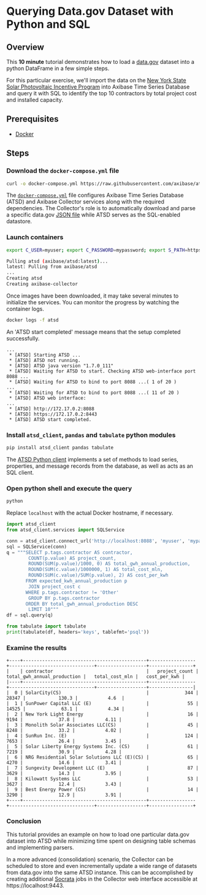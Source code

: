# Querying Data.gov Dataset with Python and SQL

## Overview

This **10 minute** tutorial demonstrates how to load a [data.gov](https://catalog.data.gov/dataset/solar-photovoltaic-pv-incentive-program-completed-projects-by-city-and-contractor-beginnin) dataset into a python DataFrame in a few simple steps.

For this particular exercise, we'll import the data on the [New York State Solar Photovoltaic Incentive Program](https://www.nyserda.ny.gov/All-Programs/Programs/NY-Sun/Customers) into Axibase Time Series Database and query it with SQL to identify the top 10 contractors by total project cost and installed capacity.

## Prerequisites

* [Docker](https://docs.docker.com/engine/installation/)

## Steps

### Download the `docker-compose.yml` file

```sh
curl -o docker-compose.yml https://raw.githubusercontent.com/axibase/atsd-use-cases/master/SocrataPython/docker-compose.yml
```

The [`docker-compose.yml`](docker-compose.yml) file configures Axibase Time Series Database (ATSD) and Axibase Collector services along with the required dependencies. The Collector's role is to automatically download and parse a specific data.gov [JSON file](https://data.ny.gov/api/views/3pzs-2zsk) while ATSD serves as the SQL-enabled datastore.

### Launch containers

```sh
export C_USER=myuser; export C_PASSWORD=mypassword; export S_PATH=https://data.ny.gov/api/views/3pzs-2zsk; docker-compose pull && docker-compose up -d
```

```sh
Pulling atsd (axibase/atsd:latest)...
latest: Pulling from axibase/atsd
...
Creating atsd
Creating axibase-collector
```

Once images have been downloaded, it may take several minutes to initialize the services. You can monitor the progress by watching the container logs.

```sh
docker logs -f atsd
```

An 'ATSD start completed' message means that the setup completed successfully.

```
...
 * [ATSD] Starting ATSD ...
 * [ATSD] ATSD not running.
 * [ATSD] ATSD java version "1.7.0_111"
 * [ATSD] Waiting for ATSD to start. Checking ATSD web-interface port 8088 ...
 * [ATSD] Waiting for ATSD to bind to port 8088 ...( 1 of 20 )
...
 * [ATSD] Waiting for ATSD to bind to port 8088 ...( 11 of 20 )
 * [ATSD] ATSD web interface:
...
 * [ATSD] http://172.17.0.2:8088
 * [ATSD] https://172.17.0.2:8443
 * [ATSD] ATSD start completed.  
 ```

### Install `atsd_client`, `pandas` and `tabulate` python modules

```sh
pip install atsd_client pandas tabulate
```

The [ATSD Python client](https://github.com/axibase/atsd-api-python) implements a set of methods to load series, properties, and message records from the database, as well as acts as an SQL client.

### Open python shell and execute the query

```sh
python
```
Replace `localhost` with the actual Docker hostname, if necessary.

```python
import atsd_client
from atsd_client.services import SQLService

conn = atsd_client.connect_url('http://localhost:8088', 'myuser', 'mypassword')
sql = SQLService(conn)
q = """SELECT p.tags.contractor AS contractor,
        COUNT(p.value) AS project_count,
        ROUND(SUM(p.value)/1000, 0) AS total_gwh_annual_production,
        ROUND(SUM(c.value)/1000000, 1) AS total_cost_mln,
        ROUND(SUM(c.value)/SUM(p.value), 2) AS cost_per_kwh
       FROM expected_kwh_annual_production p
        JOIN project_cost c
       WHERE p.tags.contractor != 'Other'
        GROUP BY p.tags.contractor
       ORDER BY total_gwh_annual_production DESC
        LIMIT 10"""
df = sql.query(q)

from tabulate import tabulate
print(tabulate(df, headers='keys', tablefmt='psql'))
```

### Examine the results

```ls
+----+---------------------------------------------+-----------------+-------------------------------+------------------+----------------+
|    | contractor                                  |   project_count |   total_gwh_annual_production |   total_cost_mln |   cost_per_kwh |
|----+---------------------------------------------+-----------------+-------------------------------+------------------+----------------|
|  0 | SolarCity(CS)                               |             344 |                         28347 |            130.3 |           4.6  |
|  1 | SunPower Capital LLC (E)                    |              55 |                         14525 |             63.1 |           4.34 |
|  2 | New York Light Energy                       |              16 |                          9194 |             37.8 |           4.11 |
|  3 | Monolith Solar Associates LLC(CS)           |              45 |                          8248 |             33.2 |           4.02 |
|  4 | SunRun Inc. (E)                             |             124 |                          7653 |             26.4 |           3.45 |
|  5 | Solar Liberty Energy Systems Inc. (CS)      |              61 |                          7219 |             30.9 |           4.28 |
|  6 | NRG Residential Solar Solutions LLC (E)(CS) |              65 |                          4270 |             14.6 |           3.41 |
|  7 | Sungevity Development LLC (E)               |              87 |                          3629 |             14.3 |           3.95 |
|  8 | Kilowatt Systems LLC                        |              53 |                          3627 |             12.4 |           3.43 |
|  9 | Best Energy Power (CS)                      |              14 |                          3290 |             12.9 |           3.91 |
+----+---------------------------------------------+-----------------+-------------------------------+------------------+----------------+
```

### Conclusion

This tutorial provides an example on how to load one particular data.gov dataset into ATSD while minimizing time spent on designing table schemas and implementing parsers.

In a more advanced (consolidation) scenario, the Collector can be scheduled to store and even incrementally update a wide range of datasets from data.gov into the same ATSD instance. This can be accomplished by creating additional [Socrata](https://github.com/axibase/axibase-collector/blob/master/jobs/socrata.md) jobs in the Collector web interface accessible at https://localhost:9443.

